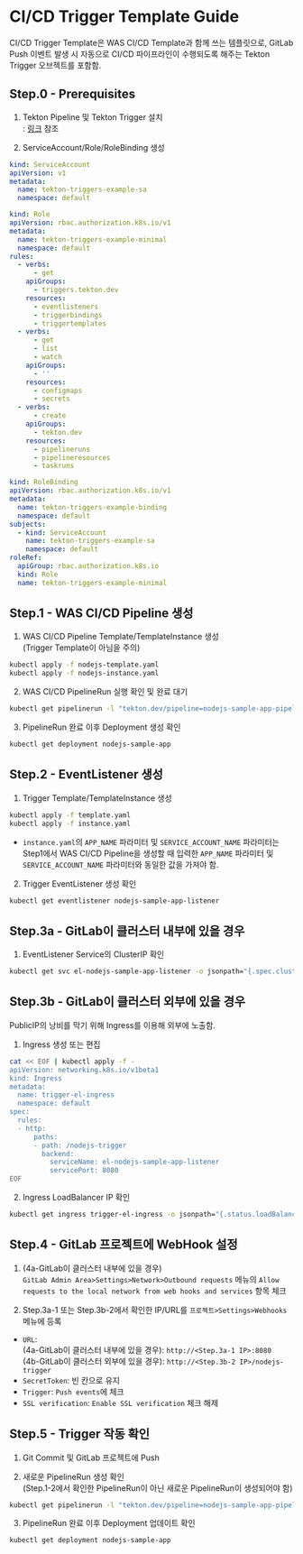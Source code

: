 # CI/CD Trigger Template Guide

CI/CD Trigger Template은 WAS CI/CD Template과 함께 쓰는 템플릿으로, GitLab Push 이벤트 발생 시 자동으로 CI/CD 파이프라인이 수행되도록 해주는 Tekton Trigger 오브젝트를 포함함.

## Step.0 - Prerequisites
1. Tekton Pipeline 및 Tekton Trigger 설치  
: [링크](http://192.168.1.150:10080/hypercloud/hypercloud/wikis/Tekton-Pipeline-Installation-Guide) 참조

2. ServiceAccount/Role/RoleBinding 생성
```yaml
kind: ServiceAccount
apiVersion: v1
metadata:
  name: tekton-triggers-example-sa
  namespace: default
```
```yaml
kind: Role
apiVersion: rbac.authorization.k8s.io/v1
metadata:
  name: tekton-triggers-example-minimal
  namespace: default
rules:
  - verbs:
      - get
    apiGroups:
      - triggers.tekton.dev
    resources:
      - eventlisteners
      - triggerbindings
      - triggertemplates
  - verbs:
      - get
      - list
      - watch
    apiGroups:
      - ''
    resources:
      - configmaps
      - secrets
  - verbs:
      - create
    apiGroups:
      - tekton.dev
    resources:
      - pipelineruns
      - pipelineresources
      - taskruns
```
```yaml
kind: RoleBinding
apiVersion: rbac.authorization.k8s.io/v1
metadata:
  name: tekton-triggers-example-binding
  namespace: default
subjects:
  - kind: ServiceAccount
    name: tekton-triggers-example-sa
    namespace: default
roleRef:
  apiGroup: rbac.authorization.k8s.io
  kind: Role
  name: tekton-triggers-example-minimal
```

## Step.1 - WAS CI/CD Pipeline 생성
1. WAS CI/CD Pipeline Template/TemplateInstance 생성  
(Trigger Template이 아님을 주의)
```bash
kubectl apply -f nodejs-template.yaml
kubectl apply -f nodejs-instance.yaml
```

2. WAS CI/CD PipelineRun 실행 확인 및 완료 대기
```bash
kubectl get pipelinerun -l "tekton.dev/pipeline=nodejs-sample-app-pipeline"
```

3. PipelineRun 완료 이후 Deployment 생성 확인
```bash
kubectl get deployment nodejs-sample-app
```

## Step.2 - EventListener 생성
1. Trigger Template/TemplateInstance 생성
```bash
kubectl apply -f template.yaml
kubectl apply -f instance.yaml
```
* `instance.yaml`의 `APP_NAME` 파라미터 및 `SERVICE_ACCOUNT_NAME` 파라미터는 Step1에서 WAS CI/CD Pipeline을 생성할 때 입력한 `APP_NAME` 파라미터 및 `SERVICE_ACCOUNT_NAME` 파라미터와 동일한 값을 가져야 함.

2. Trigger EventListener 생성 확인
```bash
kubectl get eventlistener nodejs-sample-app-listener
```

## Step.3a - GitLab이 클러스터 내부에 있을 경우

1. EventListener Service의 ClusterIP 확인
```bash
kubectl get svc el-nodejs-sample-app-listener -o jsonpath="{.spec.clusterIP}"
```

## Step.3b - GitLab이 클러스터 외부에 있을 경우

PublicIP의 낭비를 막기 위해 Ingress를 이용해 외부에 노출함.

1. Ingress 생성 또는 편집
```bash
cat << EOF | kubectl apply -f -
apiVersion: networking.k8s.io/v1beta1
kind: Ingress
metadata:
  name: trigger-el-ingress
  namespace: default
spec:
  rules:
  - http:
      paths:
      - path: /nodejs-trigger
        backend:
          serviceName: el-nodejs-sample-app-listener
          servicePort: 8080
EOF
```

2. Ingress LoadBalancer IP 확인
```bash
kubectl get ingress trigger-el-ingress -o jsonpath="{.status.loadBalancer.ingress[0].ip}"
```

## Step.4 - GitLab 프로젝트에 WebHook 설정

1. (4a-GitLab이 클러스터 내부에 있을 경우)  
`GitLab Admin Area>Settings>Network>Outbound requests` 메뉴의 `Allow requests to the local network from web hooks and services` 항목 체크

2. Step.3a-1 또는 Step.3b-2에서 확인한 IP/URL를 `프로젝트>Settings>Webhooks` 메뉴에 등록

* `URL`:  
(4a-GitLab이 클러스터 내부에 있을 경우): `http://<Step.3a-1 IP>:8080`  
(4b-GitLab이 클러스터 외부에 있을 경우): `http://<Step.3b-2 IP>/nodejs-trigger`
* `SecretToken`: 빈 칸으로 유지
* `Trigger`: `Push events`에 체크
* `SSL verification`: `Enable SSL verification` 체크 해제

## Step.5 - Trigger 작동 확인
1. Git Commit 및 GitLab 프로젝트에 Push

2. 새로운 PipelineRun 생성 확인  
(Step.1-2에서 확인한 PipelineRun이 아닌 새로운 PipelineRun이 생성되어야 함)
```bash
kubectl get pipelinerun -l "tekton.dev/pipeline=nodejs-sample-app-pipeline"
```

3. PipelineRun 완료 이후 Deployment 업데이트 확인
```bash
kubectl get deployment nodejs-sample-app
```

